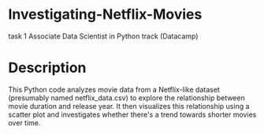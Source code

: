 # Investigating-Netflix-Movies
task 1   Associate Data Scientist in Python track (Datacamp)


# Description

This Python code analyzes movie data from a Netflix-like dataset (presumably named netflix_data.csv) to explore the relationship between movie duration and release year. It then visualizes this relationship using a scatter plot and investigates whether there's a trend towards shorter movies over time.
